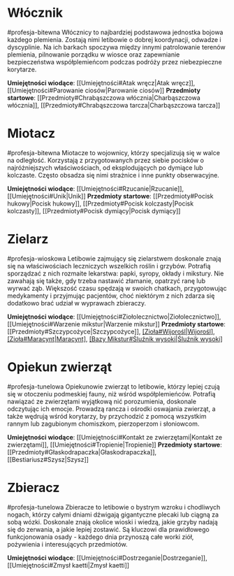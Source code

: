 # Włócznik
#profesja-bitewna
Włócznicy to najbardziej podstawowa jednostka bojowa każdego plemienia. Zostają nimi
letibowie o dobrej koordynacji, odwadze i dyscyplinie. Na ich barkach spoczywa między innymi
patrolowanie terenów plemienia, pilnowanie porządku w wiosce oraz zapewnianie bezpieczeństwa
współplemieńcom podczas podróży przez niebezpieczne korytarze.

**Umiejętności wiodące**: [[Umiejętności#Atak wręcz|Atak wręcz]], [[Umiejętności#Parowanie ciosów|Parowanie ciosów]]
**Przedmioty startowe**: [[Przedmioty#Chrabąszczowa włócznia|Charbąszczowa włócznia]], [[Przedmioty#Chrabąszczowa tarcza|Charbąszczowa tarcza]]

# Miotacz
#profesja-bitewna 
Miotacze to wojownicy, którzy specjalizują się w walce na odległość. Korzystają z
przygotowanych przez siebie pocisków o najróżniejszych właściwościach, od eksplodujących po
dymiące lub kolczaste. Często obsadza się nimi strażnice i inne punkty obserwacyjne.

**Umiejętności wiodące**: [[Umiejętności#Rzucanie|Rzucanie]], [[Umiejętności#Unik|Unik]]
**Przedmioty startowe**: [[Przedmioty#Pocisk hukowy|Pocisk hukowy]], [[Przedmioty#Pocisk kolczasty|Pocisk kolczasty]], [[Przedmioty#Pocisk dymiący|Pocisk dymiący]]

# Zielarz
#profesja-wioskowa
Letibowie zajmujący się zielarstwem doskonale znają się na właściwościach leczniczych
wszelkich roślin i grzybów. Potrafią sporządzać z nich rozmaite lekarstwa: papki, syropy, okłady i
mikstury. Nie zawahają się także, gdy trzeba nastawić złamanie, opatrzyć ranę lub wyrwać ząb.
Większość czasu spędzają w swoich chatkach, przygotowując medykamenty i przyjmując
pacjentów, choć niektórym z nich zdarza się dodatkowo brać udział w wyprawach zbieraczy.

**Umiejętności wiodące**: [[Umiejętności#Ziołolecznictwo|Ziołolecznictwo]], [[Umiejętności#Warzenie mikstur|Warzenie mikstur]]
**Przedmioty startowe**: [[Przedmioty#Szczypcożyce|Szczypcożyce]], [[Zioła#Wijorośl|Wijorośl]](x1), [[Zioła#Maracynt|Maracynt]](x1), [[Bazy Mikstur#Śluźnik wysoki|Śluźnik wysoki]](x2) 

# Opiekun zwierząt
#profesja-tunelowa
Opiekunowie zwierząt to letibowie, którzy lepiej czują się w otoczeniu podmeskiej fauny, niż
wśród współplemieńców. Potrafią nawiązać ze zwierzętami wyjątkową nić porozumienia,
doskonale odczytując ich emocje. Prowadzą rancza i ośrodki oswajania zwierząt, a także wędrują
wśród korytarzy, by przychodzić z pomocą wszystkim rannym lub zagubionym chomiszkom,
pierzoperzom i słoniowcom.

**Umiejętności wiodące**: [[Umiejętności#Kontakt ze zwierzętami|Kontakt ze zwierzętami]], [[Umiejętności#Tropienie|Tropienie]]
**Przedmioty startowe**: [[Przedmioty#Głaskodrapaczka|Głaskodrapaczka]], [[Bestiariusz#Szysz|Szysz]]

# Zbieracz
#profesja-tunelowa 
Zbieracze to letibowie o bystrym wzroku i chodliwych nogach, którzy całymi dniami dźwigają
gigantyczne plecaki lub ciągną za sobą wózki. Doskonale znają okolice wioski i wiedzą, jakie
grzyby nadają się do zerwania, a jakie lepiej zostawić. Są kluczowi dla prawidłowego
funkcjonowania osady - każdego dnia przynoszą całe worki ziół, pożywienia i interesujących
przedmiotów.

**Umiejętności wiodące**: [[Umiejętności#Dostrzeganie|Dostrzeganie]], [[Umiejętności#Zmysł kaetti|Zmysł kaetti]]
